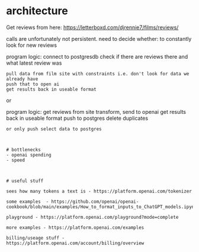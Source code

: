
# architecture

Get reviews from here: https://letterboxd.com/djrennie7/films/reviews/

calls are unfortunately not persistent. 
need to decide whether:
    to constantly look for new reviews


program logic:
    connect to postgresdb
    check if there are reviews there and what latest review was 

    pull data from film site with constraints i.e. don't look for data we already have
    push that to open ai
    get results back in useable format


    


or 

program logic:
    get reviews from site
    transform, send to openai
    get results back in useable format
    push to postgres
        delete duplicates

    or only push select data to postgres



    # bottlenecks
    - openai spending
    - speed



    # useful stuff

    sees how many tokens a text is - https://platform.openai.com/tokenizer 

    some examples  - https://github.com/openai/openai-cookbook/blob/main/examples/How_to_format_inputs_to_ChatGPT_models.ipynb

    playground - https://platform.openai.com/playground?mode=complete

    more examples - https://platform.openai.com/examples

    billing/useage stuff - https://platform.openai.com/account/billing/overview 